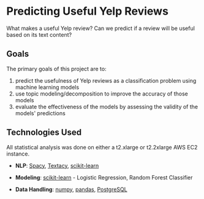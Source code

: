 # Predicting Useful Yelp Reviews

What makes a useful Yelp review? Can we predict if a review will be useful based on its text content?

## Goals

The primary goals of this project are to:

1) predict the usefulness of Yelp reviews as a classification problem using machine learning models
2) use topic modeling/decomposition to improve the accuracy of those models
3) evaluate the effectiveness of the models by assessing the validity of the models' predictions

## Technologies Used

All statistical analysis was done on either a t2.xlarge or t2.2xlarge AWS EC2 instance.

* **NLP**: [Spacy](https://spacy.io), [Textacy](https://github.com/chartbeat-labs/textacy), [scikit-learn](http://scikit-learn.org/stable/)
    
* **Modeling**: [scikit-learn](http://scikit-learn.org/stable/) - Logistic Regression, Random Forest Classifier
    
* **Data Handling**: [numpy](http://www.numpy.org/), [pandas](https://pandas.pydata.org), [PostgreSQL](https://www.postgresql.org/)

